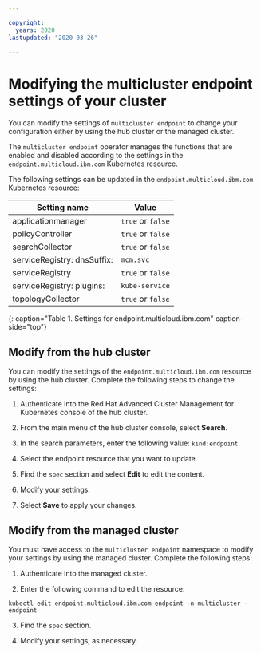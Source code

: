 ```yaml
---

copyright:
  years: 2020
lastupdated: "2020-03-26"

---
```


# Modifying the multicluster endpoint settings of your cluster

You can modify the settings of `multicluster endpoint` to change your configuration either by using the hub cluster or the managed cluster.

The `multicluster endpoint` operator manages the functions that are enabled and disabled according to the settings in the `endpoint.multicloud.ibm.com` Kubernetes resource.

The following settings can be updated in the `endpoint.multicloud.ibm.com` Kubernetes resource:

|Setting name|Value|
|-----------------------|------------|
|applicationmanager |`true` or `false`|
|policyController |`true` or `false`|
|searchCollector |`true` or `false`|
|serviceRegistry: dnsSuffix: |`mcm.svc`|
|serviceRegistry |`true` or `false`|
|serviceRegistry: plugins: |`kube-service`|
|topologyCollector |`true` or `false`|
{: caption="Table 1. Settings for endpoint.multicloud.ibm.com" caption-side="top"}

## Modify from the hub cluster

You can modify the settings of the `endpoint.multicloud.ibm.com` resource by using the hub cluster. Complete the following steps to change the settings: 

1. Authenticate into the Red Hat Advanced Cluster Management for Kubernetes console of the hub cluster.

2. From the main menu of the hub cluster console, select **Search**. 

3. In the search parameters, enter the following value: `kind:endpoint`

4. Select the endpoint resource that you want to update.

5. Find the `spec` section and select **Edit** to edit the content.

6. Modify your settings.

7. Select **Save** to apply your changes. 

## Modify from the managed cluster

You must have access to the `multicluster endpoint` namespace to modify your settings by using the managed cluster. Complete the following steps:

1. Authenticate into the managed cluster.

2. Enter the following command to edit the resource:

  ```
  kubectl edit endpoint.multicloud.ibm.com endpoint -n multicluster -endpoint
  ```

3. Find the `spec` section.

4. Modify your settings, as necessary.
